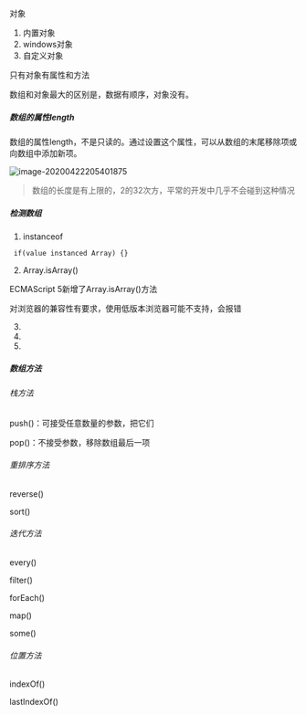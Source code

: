 对象

1. 内置对象
2. windows对象
3. 自定义对象

只有对象有属性和方法

数组和对象最大的区别是，数据有顺序，对象没有。

##### 数组的属性length

数组的属性length，不是只读的。通过设置这个属性，可以从数组的末尾移除项或向数组中添加新项。

![image-20200422205401875](/code/2019/fantaishao/_posts/ReadingJavascriptAdvancedProgramming/2020-04-21-数组的使用.assets/image-20200422205401875.png)

> 数组的长度是有上限的，2的32次方，平常的开发中几乎不会碰到这种情况



##### 检测数组

1. instanceof

`  if(value instanced Array) {} `

2. Array.isArray()

ECMAScript 5新增了Array.isArray()方法

对浏览器的兼容性有要求，使用低版本浏览器可能不支持，会报错

3.

4.

5.

##### 数组方法

###### 栈方法

push()：可接受任意数量的参数，把它们

pop()：不接受参数，移除数组最后一项

###### 重排序方法

reverse()

sort()

###### 迭代方法

every()

filter()

forEach()

map()

some()

###### 位置方法

indexOf()

lastIndexOf()